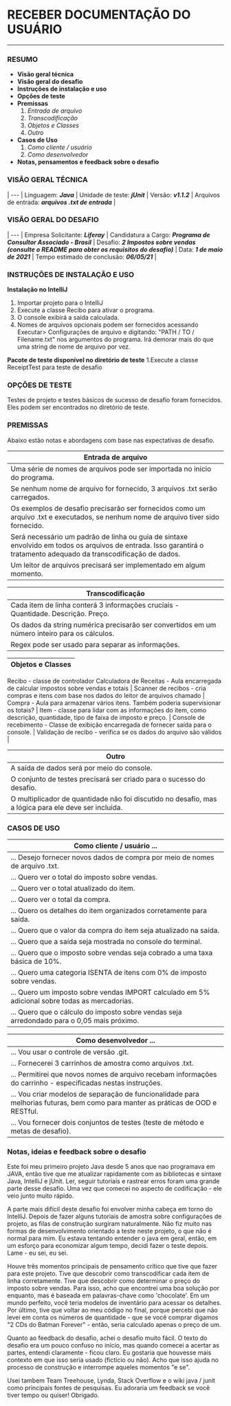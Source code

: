 # RECEBER DOCUMENTAÇÃO DO USUÁRIO
___
### RESUMO
+ **Visão geral técnica**
+ **Visão geral do desafio**
+ **Instruções de instalação e uso**
+ **Opções de teste**
+ **Premissas**
   1. _Entrada de arquivo_
   2. _Transcodificação_
   3. _Objetos e Classes_
   4. _Outro_
+ **Casos de Uso**
   1. _Como cliente / usuário_
   2. _Como desenvolvedor_
+ **Notas, pensamentos e feedback sobre o desafio**

### VISÃO GERAL TÉCNICA
  | 
--- | 
Linguagem: ***Java*** |
Unidade de teste: ***jUnit*** |
Versão: ***v1.1.2*** |
Arquivos de entrada: ***arquivos .txt de entrada*** |

### VISÃO GERAL DO DESAFIO
  |
--- |
Empresa Solicitante: ***Liferay*** |
Candidatura a Cargo: ***Programa de Consultor Associado - Brasil*** |
Desafio: ***2 Impostos sobre vendas (consulte o README para obter os requisitos do desafio)*** | 
Data: ***1 de maio de 2021*** | 
Tempo estimado de conclusão: ***06/05/21*** |

### INSTRUÇÕES DE INSTALAÇÃO E USO
**Instalação no IntelliJ**

  1. Importar projeto para o IntelliJ
  2. Execute a classe Recibo para ativar o programa.
  3. O console exibirá a saída calculada.
  4. Nomes de arquivos opcionais podem ser fornecidos acessando Executar> Configurações de arquivo e digitando: "PATH / TO / Filename.txt" nos argumentos do programa. Irá demorar mais do que uma string de nome de arquivo por vez.

**Pacote de teste disponível no diretório de teste**
  1.Execute a classe ReceiptTest para teste de desafio
 
### OPÇÕES DE TESTE 
Testes de projeto e testes básicos de sucesso de desafio foram fornecidos. Eles podem ser encontrados no diretório de teste.

### PREMISSAS
Abaixo estão notas e abordagens com base nas expectativas de desafio.

Entrada de arquivo |
---|
Uma série de nomes de arquivos pode ser importada no início do programa. |
Se nenhum nome de arquivo for fornecido, 3 arquivos .txt serão carregados. |
Os exemplos de desafio precisarão ser fornecidos como um arquivo .txt e executados, se nenhum nome de arquivo tiver sido fornecido. |
Será necessário um padrão de linha ou guia de sintaxe envolvido em todos os arquivos de entrada. Isso garantirá o tratamento adequado da transcodificação de dados. |
Um leitor de arquivos precisará ser implementado em algum momento. |

Transcodificação |
---|
Cada item de linha conterá 3 informações cruciais - Quantidade. Descrição. Preço. |
Os dados da string numérica precisarão ser convertidos em um número inteiro para os cálculos. |
Regex pode ser usado para separar as informações. |

Objetos e Classes |
---|
Recibo - classe de controlador
Calculadora de Receitas - Aula encarregada de calcular impostos sobre vendas e totais |
Scanner de recibos - cria compras e itens com base nos dados do leitor de arquivos chamado |
Compra - Aula para armazenar vários itens. Também poderia supervisionar os totais? |
Item - classe para lidar com as informações do item, como descrição, quantidade, tipo de faixa de imposto e preço. |
Console de recebimento - Classe de exibição encarregada de fornecer saída para o console. |
Validação de recibo - verifica se os dados do arquivo são válidos |

Outro |
---|
A saída de dados será por meio do console. |
O conjunto de testes precisará ser criado para o sucesso do desafio. |
O multiplicador de quantidade não foi discutido no desafio, mas a lógica para ele deve ser incluída. |

### CASOS DE USO

Como cliente / usuário ...  |
---|
... Desejo fornecer novos dados de compra por meio de nomes de arquivo .txt. |
... Quero ver o total do imposto sobre vendas. |
... Quero ver o total atualizado do item. |
... Quero ver o total da compra. |
... Quero os detalhes do item organizados corretamente para saída. |
... Quero que o valor da compra do item seja atualizado na saída. |
... Quero que a saída seja mostrada no console do terminal. |
... Quero que o imposto sobre vendas seja cobrado a uma taxa básica de 10%. |
... Quero uma categoria ISENTA de itens com 0% de imposto sobre vendas. |
... Quero um imposto sobre vendas IMPORT calculado em 5% adicional sobre todas as mercadorias. |
... Quero que o cálculo do imposto sobre vendas seja arredondado para o 0,05 mais próximo. |

Como desenvolvedor ...  |
---|
... Vou usar o controle de versão .git. |
... Fornecerei 3 carrinhos de amostra como arquivos .txt. |
... Permitirei que novos nomes de arquivo recebam informações do carrinho - especificadas nestas instruções. |
... Vou criar modelos de separação de funcionalidade para melhorias futuras, bem como para manter as práticas de OOD e RESTful. |
... Vou fornecer dois conjuntos de testes (teste de método e metas de desafio). |

### Notas, ideias e feedback sobre o desafio  
Este foi meu primeiro projeto Java desde 5 anos que nao programava em JAVA, então tive que me atualizar rapidamente com as bibliotecas e sintaxe Java, IntelliJ e jUnit. Ler, seguir tutoriais e rastrear erros foram uma grande parte desse desafio. Uma vez que comecei no aspecto de codificação - ele veio junto muito rápido.

A parte mais difícil deste desafio foi envolver minha cabeça em torno do IntelliJ. Depois de fazer alguns tutoriais de amostra sobre configurações de projeto, as filas de construção surgiram naturalmente. Não fiz muito nas formas de desenvolvimento orientado a teste neste projeto, o que não é normal para mim. Eu estava tentando entender o java em geral, então, em um esforço para economizar algum tempo, decidi fazer o teste depois. Lame - eu sei, eu sei.

Houve três momentos principais de pensamento crítico que tive que fazer para este projeto. Tive que descobrir como transcodificar cada item de linha corretamente. Tive que descobrir como determinar o preço do imposto sobre vendas. Para isso, acho que encontrei uma boa solução por enquanto, mas é baseada em palavras-chave como 'chocolate'. Em um mundo perfeito, você teria modelos de inventário para acessar os detalhes. Por último, tive que voltar ao meu código no final, porque percebi que não levei em conta os números de quantidade - que se você comprar digamos "2 CDs do Batman Forever" - então, seria calculado apenas o preço de um.


Quanto ao feedback do desafio, achei o desafio muito fácil. O texto do desafio era um pouco confuso no início, mas quando comecei a acertar as partes, entendi claramente - ficou claro. Eu gostaria que houvesse mais contexto em que isso seria usado (fictício ou não). Acho que isso ajuda no processo de construção e interrompe aqueles momentos "e se".

Usei tambem Team Treehouse, Lynda, Stack Overflow e o wiki java / junit como principais fontes de pesquisas. Eu adoraria um feedback se você tiver tempo ou quiser! Obrigado.
